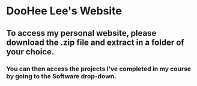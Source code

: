 # DooHee Lee's Website
## To access my personal website, please download the .zip file and extract in a folder of your choice.
### You can then access the projects I've completed in my course by going to the Software drop-down.

